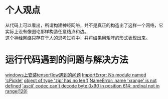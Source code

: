 # 个人观点
从代码上可以看出，所谓构建神经网络，并不是真正的构造出了这样一个网络，它实际上没有像图论那样构造任意结点和边。  
这个神经网络只存在于人的思考过程中，并将结果用矩阵的形式表现出来。  

# 运行代码遇到的问题与解决方法

[windows上安装tensorflow遇到的问题](http://windmissing.github.io/machine%20learning/2020-02/install-tensorflow.html)
[ImportError: No module named 'cPickle'](http://windmissing.github.io/%E7%BC%96%E7%A8%8B%E8%AF%AD%E8%A8%80/2020-02/python-error-cpickle.html)
[object of type 'zip' has no len()](http://windmissing.github.io/%E7%BC%96%E7%A8%8B%E8%AF%AD%E8%A8%80/2020-02/object-of-type-zip-has-no-len.html)
[NameError: name 'xrange' is not defined](http://windmissing.github.io/%E7%BC%96%E7%A8%8B%E8%AF%AD%E8%A8%80/2020-02/name-xrange-is-not-defined.html)
['ascii' codec can't decode byte 0x90 in position 614: ordinal not in range(128)](http://windmissing.github.io/%E7%BC%96%E7%A8%8B%E8%AF%AD%E8%A8%80/2020-02/ascii-codec-cant-decode.html)